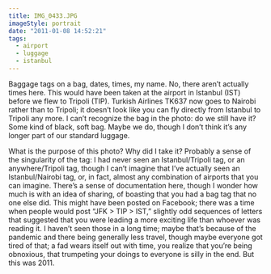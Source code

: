 ```yaml
---
title: IMG_0433.JPG
imageStyle: portrait
date: "2011-01-08 14:52:21"
tags:
  - airport
  - luggage
  - istanbul
---
```


Baggage tags on a bag, dates, times, my name. No, there aren’t actually times here. This would have been taken at the airport in Istanbul (IST) before we flew to Tripoli (TIP). Turkish Airlines TK637 now goes to Nairobi rather than to Tripoli; it doesn’t look like you can fly directly from Istanbul to Tripoli any more. I can’t recognize the bag in the photo: do we still have it? Some kind of black, soft bag. Maybe we do, though I don’t think it’s any longer part of our standard luggage. 

What is the purpose of this photo? Why did I take it? Probably a sense of the singularity of the tag: I had never seen an Istanbul/Tripoli tag, or an anywhere/Tripoli tag, though I can’t imagine that I’ve actually seen an Istanbul/Nairobi tag, or, in fact, almost any combination of airports that you can imagine. There’s a sense of documentation here, though I wonder how much is with an idea of sharing, of boasting that you had a bag tag that no one else did. This might have been posted on Facebook; there was a time when people would post “JFK > TIP > IST,” slightly odd sequences of letters that suggested that you were leading a more exciting life than whoever was reading it. I haven’t seen those in a long time; maybe that’s because of the pandemic and there being generally less travel, though maybe everyone got tired of that; a fad wears itself out with time, you realize that you’re being obnoxious, that trumpeting your doings to everyone is silly in the end. But this was 2011.